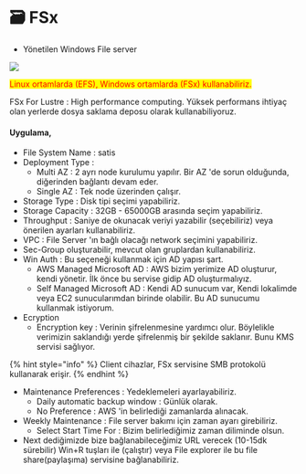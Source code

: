 # 🗃 FSx

* Yönetilen Windows File server

![](../.gitbook/assets/Product-Page-Diagram\_Managed-File-System-How-it-Works\_Updated@2x.c0c4e846c0fca27e8f43bd1651883b21b4cc1eec.png)

<mark style="color:red;">Linux ortamlarda (EFS), Windows ortamlarda (FSx) kullanabiliriz.</mark>&#x20;

FSx For Lustre : High performance computing. Yüksek performans ihtiyaç olan yerlerde dosya saklama deposu olarak kullanabiliyoruz.

#### Uygulama,

* File System Name : satis
* Deployment Type :&#x20;
  * Multi AZ : 2 ayrı node kurulumu yapılır. Bir AZ 'de sorun olduğunda, diğerinden bağlantı devam eder.
  * Single AZ : Tek node üzerinden çalışır.
* Storage Type : Disk tipi seçimi yapabiliriz.
* Storage Capacity : 32GB - 65000GB arasında seçim yapabiliriz.
* Throughput : Saniye de okunacak veriyi yazabilir (seçebiliriz) veya önerilen ayarları kullanabiliriz.
* VPC : File Server 'ın bağlı olacağı network seçimini yapabiliriz.
* Sec-Group oluşturabilir, mevcut olan gruplardan kullanabiliriz.
* Win Auth : Bu seçeneği kullanmak için AD yapısı şart.
  * AWS Managed Microsoft AD : AWS bizim yerimize AD oluşturur, kendi yönetir. İlk önce bu servise gidip AD oluşturmalıyız.
  * Self Managed Microsoft AD : Kendi AD sunucum var, Kendi lokalimde veya EC2 sunucularımdan birinde olabilir. Bu AD sunucumu kullanmak istiyorum.&#x20;
* Ecryption
  * Encryption key : Verinin şifrelenmesine yardımcı olur. Böylelikle verimizin saklandığı yerde şifrelenmiş bir şekilde saklanır. Bunu KMS servisi sağlıyor.

{% hint style="info" %}
Client cihazlar, FSx servisine SMB protokolü kullanarak erişir.
{% endhint %}

* Maintenance Preferences :  Yedeklemeleri ayarlayabiliriz.
  * Daily automatic backup window : Günlük olarak.
  * No Preference : AWS 'in belirlediği zamanlarda alınacak.
* Weekly Maintenance : File server bakımı için zaman ayarı girebiliriz.&#x20;
  * Select Start Time For : Bizim belirlediğimiz zaman diliminde olsun.
* Next dediğimizde bize bağlanabileceğimiz URL verecek (10-15dk sürebilir) Win+R tuşları ile (çalıştır) veya File explorer ile bu file share(paylaşıma) servisine bağlanabiliriz.
